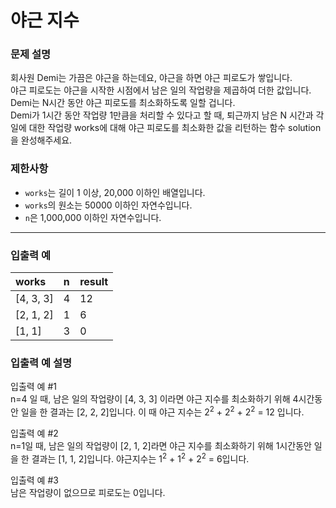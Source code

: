 # 야근 지수

### 문제 설명

회사원 Demi는 가끔은 야근을 하는데요, 야근을 하면 야근 피로도가 쌓입니다.  
야근 피로도는 야근을 시작한 시점에서 남은 일의 작업량을 제곱하여 더한 값입니다.  
Demi는 N시간 동안 야근 피로도를 최소화하도록 일할 겁니다.  
Demi가 1시간 동안 작업량 1만큼을 처리할 수 있다고 할 때, 퇴근까지 남은 N 시간과 각 일에 대한 작업량 works에 대해 야근 피로도를 최소화한 값을 리턴하는 함수 solution을 완성해주세요.

### 제한사항
- `works`는 길이 1 이상, 20,000 이하인 배열입니다.
- `works`의 원소는 50000 이하인 자연수입니다.
- `n`은 1,000,000 이하인 자연수입니다.

---

### 입출력 예
|works|n|result|
|:---|:---|:---|
|[4, 3, 3]|4|12|
|[2, 1, 2]|1|6|
|[1, 1]|3|0|

### 입출력 예 설명
입출력 예 #1  
n=4 일 때, 남은 일의 작업량이 [4, 3, 3] 이라면 야근 지수를 최소화하기 위해 4시간동안 일을 한 결과는 [2, 2, 2]입니다. 이 때 야근 지수는 2<sup>2</sup> + 2<sup>2</sup> + 2<sup>2</sup> = 12 입니다.

입출력 예 #2  
n=1일 때, 남은 일의 작업량이 [2, 1, 2]라면 야근 지수를 최소화하기 위해 1시간동안 일을 한 결과는 [1, 1, 2]입니다. 야근지수는 1<sup>2</sup> + 1<sup>2</sup> + 2<sup>2</sup> = 6입니다.

입출력 예 #3  
남은 작업량이 없으므로 피로도는 0입니다.
